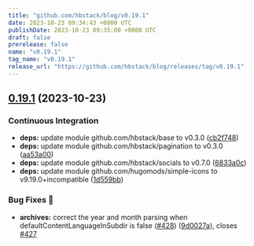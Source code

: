 ```yaml
---
title: "github.com/hbstack/blog/v0.19.1"
date: 2023-10-23 09:34:43 +0000 UTC
publishDate: 2023-10-23 09:35:00 +0000 UTC
draft: false
prerelease: false
name: "v0.19.1"
tag_name: "v0.19.1"
release_url: "https://github.com/hbstack/blog/releases/tag/v0.19.1"
---
```


## [0.19.1](https://github.com/hbstack/blog/compare/v0.19.0...v0.19.1) (2023-10-23)


### Continuous Integration

* **deps:** update module github.com/hbstack/base to v0.3.0 ([cb2f748](https://github.com/hbstack/blog/commit/cb2f748d74c1354a3aedc83983b40bf73d410a96))
* **deps:** update module github.com/hbstack/pagination to v0.3.0 ([aa53a00](https://github.com/hbstack/blog/commit/aa53a004cf02b47ad78ab2d72f7a2ac4778cf289))
* **deps:** update module github.com/hbstack/socials to v0.7.0 ([6833a0c](https://github.com/hbstack/blog/commit/6833a0c0bd359f22c1d7b0371184b4f004e50aba))
* **deps:** update module github.com/hugomods/simple-icons to v9.19.0+incompatible ([1d559bb](https://github.com/hbstack/blog/commit/1d559bba79dcbe75fa1a19e170ee0aa3920d0d4c))


### Bug Fixes 🐞

* **archives:** correct the year and month parsing when defaultContentLanguageInSubdir is false ([#428](https://github.com/hbstack/blog/issues/428)) ([9d0027a](https://github.com/hbstack/blog/commit/9d0027ac9d72d330a2361fbf3847e89c4f8002b5)), closes [#427](https://github.com/hbstack/blog/issues/427)
